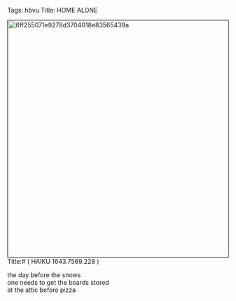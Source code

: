Tags: hbvu
Title: HOME ALONE
  
<p><img src="https://objects.hbvu.su/blotpix/2013/01/17.jpeg" width=540 height=540 alt="6ff255071e9278d3704018e83565439a" border=1>  
Title:# ( HAIKU 1643.7569.228 )  
  
the day before the snows  
one needs to get the boards stored  
at the attic before pizza  
